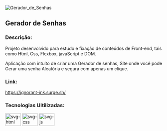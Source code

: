 ![Gerador_de_Senhas](https://user-images.githubusercontent.com/102442943/193482556-f3086fdb-807a-4732-b7ee-1ef382c7f883.png)

## Gerador de Senhas

### Descrição:

Projeto desenvolvido para estudo e fixação de conteúdos de Front-end, tais como Html, Css, Flexbox, javaScript e DOM.

Aplicação com intuito de criar uma Gerador de senhas, Site onde você pode Gerar uma senha Aleatória e segura com apenas um clique.

### Link:

https://ignorant-ink.surge.sh/

### Tecnologias Ultilizadas:

<div>
  <img height="40px" width="50px" src="https://cdn.jsdelivr.net/gh/devicons/devicon/icons/html5/html5-original.svg" alt="svg-html"/>
  <img height="40px" width="50px" src="https://cdn.jsdelivr.net/gh/devicons/devicon/icons/css3/css3-original.svg" alt="svg-css"/>
  <img height="40px" width="50px" src="https://cdn.jsdelivr.net/gh/devicons/devicon/icons/javascript/javascript-original.svg" alt="svg-js"/>
</div>
